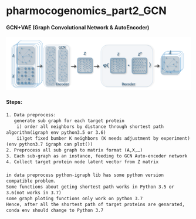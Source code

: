# pharmocogenomics_part2_GCN  
#### GCN+VAE (Graph Convolutional Network & AutoEncoder)   
![steps](images/steps.png)
#### Steps:  

    1. Data preprocess:
       generate sub graph for each target protein
        i) order all neighbors by distance through shortest path algorithm(igraph env python3.5 or 3.6)
        ii)get fixed bumber K neighbors (K needs adjustment by experiment)(env python3.7 igraph can plot())
    2. Preprocess all sub graph to matrix format (A,X,…)
    3. Each sub-graph as an instance, feeding to GCN Auto-encoder network
    4. Collect target protein node latent vector from Z matrix
####  
    in data preprocess python-igraph lib has some python version compatible problem.
    Some functions about geting shortest path works in Python 3.5 or 3.6(not works in 3.7)
    some graph ploting functions only work on python 3.7
    Hence, after all the shortest path of target proteins are genarated, conda env should change to Python 3.7
